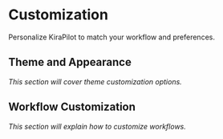 # Customization

Personalize KiraPilot to match your workflow and preferences.

## Theme and Appearance

_This section will cover theme customization options._

## Workflow Customization

_This section will explain how to customize workflows._
